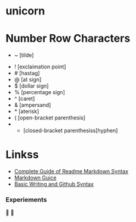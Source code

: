 # unicorn 
# Number Row Characters
* ~ [tilde]
- ! [exclaimation point]
- \# [hastag]
- @ [at sign]
- $ [dollar sign]
- % [percentage sign]
- ^ [caret]
- & [ampersand] 
- \* [aterisk] 
- ( [open-bracket parenthesis]
- * [closed-bracket parenthesiss[hyphen]
<!-- end of the list -->

# Linkss 
- [Complete Guide of Readme Markdown Syntax](https://github.com/darsaveli/Readme-Markdown-Syntax)
- [Markdown Guice](markdownguide.org/basic-syntax/)
- [Basic Writing and Github Syntax](https://docs.github.com/en/get-started/writing-on-github/getting-started-with-writing-and-formatting-on-github/basic-writing-and-formatting-syntax)

<!-- end of the list -->

### Experiements
:gem: :unicorn:
